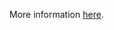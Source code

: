 More information [here](https://docs.prismacloud.io/en/enterprise-edition/policy-reference/aws-policies/aws-general-policies/ensure-aws-db-instance-gets-all-minor-upgrades-automatically).
